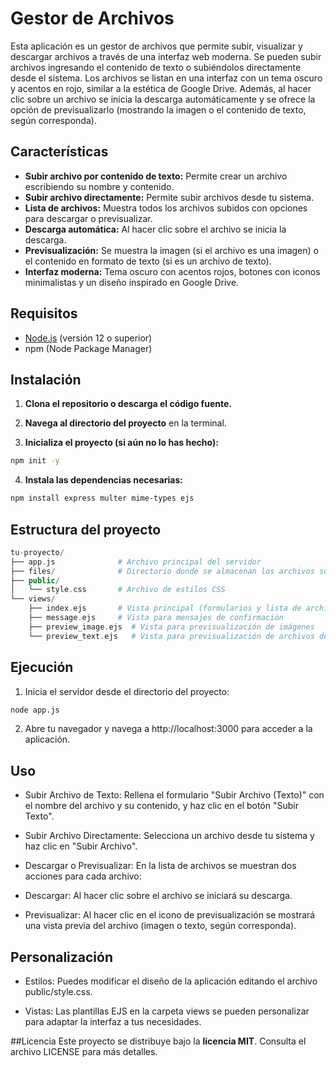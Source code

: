 # Gestor de Archivos

Esta aplicación es un gestor de archivos que permite subir, visualizar y descargar archivos a través de una interfaz web moderna. Se pueden subir archivos ingresando el contenido de texto o subiéndolos directamente desde el sistema. Los archivos se listan en una interfaz con un tema oscuro y acentos en rojo, similar a la estética de Google Drive. Además, al hacer clic sobre un archivo se inicia la descarga automáticamente y se ofrece la opción de previsualizarlo (mostrando la imagen o el contenido de texto, según corresponda).

## Características

- **Subir archivo por contenido de texto:** Permite crear un archivo escribiendo su nombre y contenido.
- **Subir archivo directamente:** Permite subir archivos desde tu sistema.
- **Lista de archivos:** Muestra todos los archivos subidos con opciones para descargar o previsualizar.
- **Descarga automática:** Al hacer clic sobre el archivo se inicia la descarga.
- **Previsualización:** Se muestra la imagen (si el archivo es una imagen) o el contenido en formato de texto (si es un archivo de texto).
- **Interfaz moderna:** Tema oscuro con acentos rojos, botones con iconos minimalistas y un diseño inspirado en Google Drive.

## Requisitos

- [Node.js](https://nodejs.org/) (versión 12 o superior)
- npm (Node Package Manager)

## Instalación

1. **Clona el repositorio o descarga el código fuente.**

2. **Navega al directorio del proyecto** en la terminal.
3. **Inicializa el proyecto (si aún no lo has hecho):**
```bash
npm init -y
```
4. **Instala las dependencias necesarias:**
```bash
npm install express multer mime-types ejs
```

## Estructura del proyecto
```php
tu-proyecto/
├── app.js              # Archivo principal del servidor
├── files/              # Directorio donde se almacenan los archivos subidos
├── public/
│   └── style.css       # Archivo de estilos CSS
└── views/
    ├── index.ejs       # Vista principal (formularios y lista de archivos)
    ├── message.ejs     # Vista para mensajes de confirmación
    ├── preview_image.ejs  # Vista para previsualización de imágenes
    └── preview_text.ejs   # Vista para previsualización de archivos de texto
```

## Ejecución
1. Inicia el servidor desde el directorio del proyecto:
```bash
node app.js
```
2. Abre tu navegador y navega a http://localhost:3000 para acceder a la aplicación.

## Uso
- Subir Archivo de Texto:
Rellena el formulario "Subir Archivo (Texto)" con el nombre del archivo y su contenido, y haz clic en el botón "Subir Texto".

- Subir Archivo Directamente:
Selecciona un archivo desde tu sistema y haz clic en "Subir Archivo".

- Descargar o Previsualizar:
En la lista de archivos se muestran dos acciones para cada archivo:

- Descargar: Al hacer clic sobre el archivo se iniciará su descarga.
- Previsualizar: Al hacer clic en el icono de previsualización se mostrará una vista previa del archivo (imagen o texto, según corresponda).

## Personalización
- Estilos:
Puedes modificar el diseño de la aplicación editando el archivo public/style.css.

- Vistas:
Las plantillas EJS en la carpeta views se pueden personalizar para adaptar la interfaz a tus necesidades.

##Licencia
Este proyecto se distribuye bajo la **licencia MIT**. Consulta el archivo LICENSE para más detalles.
